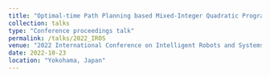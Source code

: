 ```yaml
---
title: "Optimal-time Path Planning based Mixed-Integer Quadratic Programming"
collection: talks
type: "Conference proceedings talk"
permalink: /talks/2022_IROS
venue: "2022 International Conference on Intelligent Robots and Systems (IROS)"
date: 2022-10-23
location: "Yokohama, Japan"
---
```


<!-- This is a description of your talk, which is a markdown file that can be all markdown-ified like any other post. Yay markdown! -->
